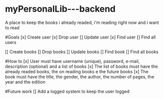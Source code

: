 # myPersonalLib---backend
A place to keep the books i already readed, i'm reading right now and i want to read

#Goals
[x] Create user
[x] Drop user
[] Update user
[x] Find user
[] Find all users

[] Create books
[] Drop books
[] Update books
[] Find book
[] Find all books

#How to
[x] User must have username (unique), password, e-mail, description (optional) and a list of books
[x] The list of books must have the already readed books, the on reading books e the future books
[x] The book must have the title, the gender, the author, the number of pages, the year and the edition


#Future work
[] Add a logged system to keep the user logged